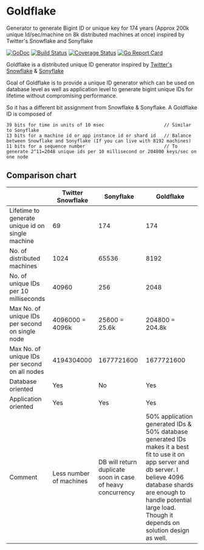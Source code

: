 # Goldflake
Generator to generate Bigint ID or unique key for 174 years (Approx 200k unique Id/sec/machine on 8k distributed machines at once) inspired by Twitter's Snowflake and Sonyflake


[![GoDoc](https://godoc.org/github.com/AmreeshTyagi/goldflake?status.svg)](http://godoc.org/github.com/AmreeshTyagi/goldflake)
[![Build Status](https://travis-ci.org/AmreeshTyagi/goldflake.svg?branch=master)](https://travis-ci.org/AmreeshTyagi/goldflake)
[![Coverage Status](https://coveralls.io/repos/AmreeshTyagi/goldflake/badge.svg?branch=master&service=github)](https://coveralls.io/github/AmreeshTyagi/goldflake?branch=master)
[![Go Report Card](https://goreportcard.com/badge/github.com/AmreeshTyagi/goldflake)](https://goreportcard.com/report/github.com/AmreeshTyagi/goldflake)

Goldflake is a distributed unique ID generator inspired by [Twitter's Snowflake](https://blog.twitter.com/2010/announcing-snowflake) & [Sonyflake](https://github.com/sony/sonyflake)

Goal of Goldflake is to provide a unique ID generator which can be used on database level as well as application level to generate bigint unique IDs for lifetime without compromising performance.

So it has a different bit assignment from Snowflake & Sonyflake.
A Goldflake ID is composed of

    39 bits for time in units of 10 msec                      // Similar to Sonyflake
    13 bits for a machine id or app instance id or shard id   // Balance between Snowflake and Sonyflake (If you can live with 8192 machines)
    11 bits for a sequence number                             // To generate 2^11=2048 unique ids per 10 millisecond or 204800 keys/sec on one node
    
## Comparison chart
|                                                  	| Twitter Snowflake       	| Sonyflake                                                   	| Goldflake                                                                                                                                                                                                                                       	|
|--------------------------------------------------	|-------------------------	|-------------------------------------------------------------	|-------------------------------------------------------------------------------------------------------------------------------------------------------------------------------------------------------------------------------------------------	|
| Lifetime to generate unique id on single machine 	| 69                      	| 174                                                         	| 174                                                                                                                                                                                                                                             	|
| No. of distributed machines                      	| 1024                    	| 65536                                                       	| 8192                                                                                                                                                                                                                                            	|
| No. of unique IDs per 10 milliseconds            	| 40960                   	| 256                                                         	| 2048                                                                                                                                                                                                                                            	|
| Max No. of unique IDs per second on single node  	| 4096000 = 4096k         	| 25600 = 25.6k                                               	| 204800 = 204.8k                                                                                                                                                                                                                                 	|
| Max No. of unique IDs per second on all nodes    	| 4194304000              	| 1677721600                                                  	| 1677721600                                                                                                                                                                                                                                      	|
| Database oriented                                	| Yes                     	| No                                                          	| Yes                                                                                                                                                                                                                                             	|
| Application oriented                             	| Yes                     	| Yes                                                         	| Yes                                                                                                                                                                                                                                             	|
| Comment                                          	| Less number of machines 	| DB will return duplicate soon in  case of heavy concurrency 	| 50% application generated IDs & 50% database generated IDs makes it a best fit to use it on app server and db server.  I believe 4096 database shards are enough to handle potential large load. Though it depends on solution design as well.  	|
